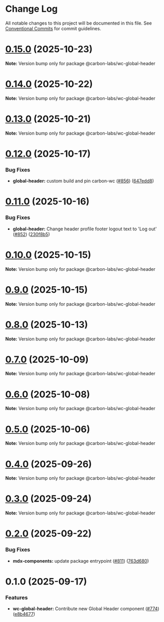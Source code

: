 # Change Log

All notable changes to this project will be documented in this file.
See [Conventional Commits](https://conventionalcommits.org) for commit guidelines.

# [0.15.0](https://github.com/carbon-design-system/carbon-labs/compare/@carbon-labs/wc-global-header@0.14.0...@carbon-labs/wc-global-header@0.15.0) (2025-10-23)

**Note:** Version bump only for package @carbon-labs/wc-global-header





# [0.14.0](https://github.com/carbon-design-system/carbon-labs/compare/@carbon-labs/wc-global-header@0.13.0...@carbon-labs/wc-global-header@0.14.0) (2025-10-22)

**Note:** Version bump only for package @carbon-labs/wc-global-header





# [0.13.0](https://github.com/carbon-design-system/carbon-labs/compare/@carbon-labs/wc-global-header@0.12.0...@carbon-labs/wc-global-header@0.13.0) (2025-10-21)

**Note:** Version bump only for package @carbon-labs/wc-global-header





# [0.12.0](https://github.com/carbon-design-system/carbon-labs/compare/@carbon-labs/wc-global-header@0.11.0...@carbon-labs/wc-global-header@0.12.0) (2025-10-17)


### Bug Fixes

* **global-header:** custom build and pin carbon-wc ([#856](https://github.com/carbon-design-system/carbon-labs/issues/856)) ([647edd8](https://github.com/carbon-design-system/carbon-labs/commit/647edd87e8fde6305c65a417aaa1f917f8fcccb6))





# [0.11.0](https://github.com/carbon-design-system/carbon-labs/compare/@carbon-labs/wc-global-header@0.10.0...@carbon-labs/wc-global-header@0.11.0) (2025-10-16)


### Bug Fixes

* **global-header:** Change header profile footer logout text to 'Log out' ([#852](https://github.com/carbon-design-system/carbon-labs/issues/852)) ([230f8b5](https://github.com/carbon-design-system/carbon-labs/commit/230f8b53a858ec5cc438c5aa5598f41cd036d0be))





# [0.10.0](https://github.com/carbon-design-system/carbon-labs/compare/@carbon-labs/wc-global-header@0.9.0...@carbon-labs/wc-global-header@0.10.0) (2025-10-15)

**Note:** Version bump only for package @carbon-labs/wc-global-header





# [0.9.0](https://github.com/carbon-design-system/carbon-labs/compare/@carbon-labs/wc-global-header@0.8.0...@carbon-labs/wc-global-header@0.9.0) (2025-10-15)

**Note:** Version bump only for package @carbon-labs/wc-global-header





# [0.8.0](https://github.com/carbon-design-system/carbon-labs/compare/@carbon-labs/wc-global-header@0.7.0...@carbon-labs/wc-global-header@0.8.0) (2025-10-13)

**Note:** Version bump only for package @carbon-labs/wc-global-header





# [0.7.0](https://github.com/carbon-design-system/carbon-labs/compare/@carbon-labs/wc-global-header@0.6.0...@carbon-labs/wc-global-header@0.7.0) (2025-10-09)

**Note:** Version bump only for package @carbon-labs/wc-global-header





# [0.6.0](https://github.com/carbon-design-system/carbon-labs/compare/@carbon-labs/wc-global-header@0.5.0...@carbon-labs/wc-global-header@0.6.0) (2025-10-08)

**Note:** Version bump only for package @carbon-labs/wc-global-header





# [0.5.0](https://github.com/carbon-design-system/carbon-labs/compare/@carbon-labs/wc-global-header@0.4.0...@carbon-labs/wc-global-header@0.5.0) (2025-10-06)

**Note:** Version bump only for package @carbon-labs/wc-global-header





# [0.4.0](https://github.com/carbon-design-system/carbon-labs/compare/@carbon-labs/wc-global-header@0.3.0...@carbon-labs/wc-global-header@0.4.0) (2025-09-26)

**Note:** Version bump only for package @carbon-labs/wc-global-header





# [0.3.0](https://github.com/carbon-design-system/carbon-labs/compare/@carbon-labs/wc-global-header@0.2.0...@carbon-labs/wc-global-header@0.3.0) (2025-09-24)

**Note:** Version bump only for package @carbon-labs/wc-global-header





# [0.2.0](https://github.com/carbon-design-system/carbon-labs/compare/@carbon-labs/wc-global-header@0.1.0...@carbon-labs/wc-global-header@0.2.0) (2025-09-22)


### Bug Fixes

* **mdx-components:** update package entrypoint ([#811](https://github.com/carbon-design-system/carbon-labs/issues/811)) ([763d680](https://github.com/carbon-design-system/carbon-labs/commit/763d6803e47446cbd336dec9a5be75afde23f6e7))





# 0.1.0 (2025-09-17)


### Features

* **wc-global-header:** Contribute new Global Header component ([#774](https://github.com/carbon-design-system/carbon-labs/issues/774)) ([e8b4677](https://github.com/carbon-design-system/carbon-labs/commit/e8b4677780d68f8ccf02860e327fcaa1d7a3c833))
